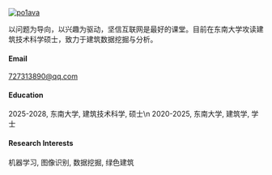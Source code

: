 [![po1ava](https://img.shields.io/badge/po1ava-github-blue?logo=github)](https://github.com/po1ava)

以问题为导向，以兴趣为驱动，坚信互联网是最好的课堂。目前在东南大学攻读建筑技术科学硕士，致力于建筑数据挖掘与分析。

#### Email
727313890@qq.com

#### Education
2025-2028, 东南大学, 建筑技术科学, 硕士\n
2020-2025, 东南大学, 建筑学, 学士

#### Research Interests
机器学习, 图像识别, 数据挖掘, 绿色建筑
